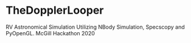 # TheDopplerLooper
RV Astronomical Simulation Utilizing NBody Simulation, Specscopy and PyOpenGL. McGill Hackathon 2020
